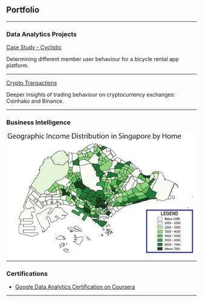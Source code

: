 ## Portfolio

---
### Data Analytics Projects

<a href="https://github.com/victortoh95/googleDataAnalytics/blob/main/Google%20Data%20Analytics%20Certificate%20-%20Case%20Study%201.ipynb" target="_blank">Case Study - Cyclistic</a>

Determining different member user behaviour for a bicycle rental app platform.

---
<a href="https://github.com/victortoh95/Data-Analytics-Projects/blob/0191d96b4a962ac278cf69c9c35f83aca71acafc/Crpyto%20Transactions.ipynb" target="_blank">Crypto Transactions</a>

Deeper insights of trading behaviour on cryptocurrency exchanges: Coinhako and Binance.


---


### Business Intelligence

<a href="www.google.com.sg" target="_blank"><img src="images/Geographical Income Distribution.jpg?raw=true"/></a>

---

### Certifications

- <a href="https://www.coursera.org/account/accomplishments/specialization/certificate/XFDXD34NHQQA" target="_blank">Google Data Analytics Certification on Coursera</a>



---
